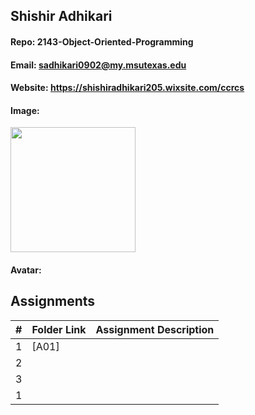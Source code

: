 ## Shishir Adhikari
#### Repo: 2143-Object-Oriented-Programming
#### Email: sadhikari0902@my.msutexas.edu

#### Website: https://shishiradhikari205.wixsite.com/ccrcs

#### Image:

<img src="https://thumbs2.imgbox.com/5c/ad/t4LCRPNR_t.jpg" width="200">





#### Avatar:




## Assignments
|  #  | Folder Link                            | Assignment Description                               |
| :-: | -------------------------------------- | ---------------------------------------------------- |
|  1  | [A01]                                  |                                                      |
|  2  |                                        |                                                      |
|  3  |                                        |                                                      |
|  1  |                                        |                                                      |

